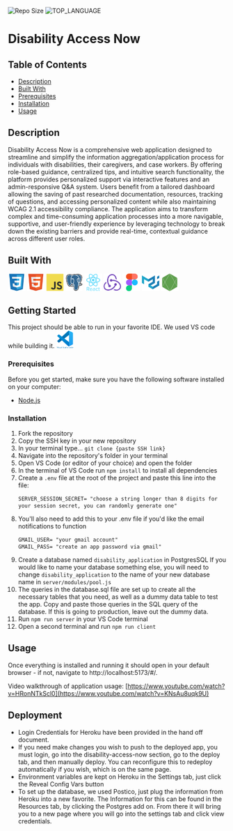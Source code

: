 ![Repo Size](https://img.shields.io/github/languages/code-size/TheAnimalConnection/star-pet.svg?style=for-the-badge) ![TOP_LANGUAGE](https://img.shields.io/github/languages/top/TheAnimalConnection/star-pet.svg?style=for-the-badge)

# Disability Access Now

## Table of Contents

- [Description](#description)
- [Built With](#built-with)
- [Prerequisites](#prerequisites)
- [Installation](#installation)
- [Usage](#usage)
    

## Description

Disability Access Now is a comprehensive web application designed to streamline and simplify the information aggregation/application process for individuals with disabilities, their caregivers, and case workers. By offering role-based guidance, centralized tips, and intuitive search functionality, the platform provides personalized support via interactive features and an admin-responsive Q&A system. Users benefit from a tailored dashboard allowing the saving of past researched documentation, resources, tracking of questions, and accessing personalized content while also maintaining WCAG 2.1 accessibility compliance. The application aims to transform complex and time-consuming application processes into a more navigable, supportive, and user-friendly experience by leveraging technology to break down the existing barriers and provide real-time, contextual guidance across different user roles. 

## Built With

<a href="https://www.w3schools.com/w3css/defaulT.asp"><img src="https://raw.githubusercontent.com/devicons/devicon/master/icons/css3/css3-original.svg" height="40px" width="40px" /></a>
<a href="https://www.w3schools.com/html/"><img src="https://raw.githubusercontent.com/devicons/devicon/master/icons/html5/html5-original.svg" height="40px" width="40px" /></a>
<a href="https://www.w3schools.com/js/default.asp"><img src="https://raw.githubusercontent.com/devicons/devicon/master/icons/javascript/javascript-original.svg" height="40px" width="40px" /></a>
<a href="https://www.postgresql.org/"><img src="https://raw.githubusercontent.com/devicons/devicon/master/icons/postgresql/postgresql-original.svg" height="40px" width="40px" /></a>
<a href="https://reactjs.org/"><img src="https://raw.githubusercontent.com/devicons/devicon/master/icons/react/react-original-wordmark.svg" height="40px" width="40px" /></a>
<a href="https://redux.js.org/"><img src="https://raw.githubusercontent.com/devicons/devicon/master/icons/redux/redux-original.svg" height="40px" width="40px" /></a>
<a href="https://www.figma.com/?fuid="><img src="https://github.com/devicons/devicon/blob/master/icons/figma/figma-original.svg" height="40px" width="40px" /></a>
<a href="https://material-ui.com/"><img src="https://raw.githubusercontent.com/devicons/devicon/master/icons/materialui/materialui-original.svg" height="40px" width="40px" /></a>
<a href="https://nodejs.org/en/"><img src="https://github.com/devicons/devicon/blob/master/icons/nodejs/nodejs-plain.svg" height="40px" width="40px" /></a>
## Getting Started

This project should be able to run in your favorite IDE. We used VS code while building it. 
<a href="https://code.visualstudio.com/"><img src="https://github.com/devicons/devicon/blob/master/icons/vscode/vscode-original-wordmark.svg" height="40px" width="40px" /></a>

### Prerequisites
Before you get started, make sure you have the following software installed on your computer:

- [Node.js](https://nodejs.org/en/)

### Installation

1. Fork the repository
2. Copy the SSH key in your new repository
3. In your terminal type...  `git clone {paste SSH link}`
4. Navigate into the repository's folder in your terminal
5. Open VS Code (or editor of your choice) and open the folder
6. In the terminal of VS Code run `npm install` to install all dependencies
7. Create a `.env` file at the root of the project and paste this line into the file:
    ```
   SERVER_SESSION_SECRET= "choose a string longer than 8 digits for your session secret, you can randomly generate one"
    ```
9. You'll also need to add this to your .env file if you'd like the email notifications to function
    ```
    GMAIL_USER= "your gmail account"
    GMAIL_PASS= "create an app password via gmail"
    ```
10. Create a database named `disability_application` in PostgresSQL
If you would like to name your database something else, you will need to change `disability_application` to the name of your new database name in `server/modules/pool.js`
11. The queries in the database.sql file are set up to create all the necessary tables that you need, as well as a dummy data table to test the app. Copy and paste those queries in the SQL query of the database. If this is going to production, leave out the dummy data.
12. Run `npm run server` in your VS Code terminal
13. Open a second terminal and run `npm run client`

## Usage

Once everything is installed and running it should open in your default browser - if not, navigate to http://localhost:5173/#/.

Video walkthrough of application usage: [https://www.youtube.com/watch?v=HRonNTkScl0](https://www.youtube.com/watch?v=KNsAu8uqk9U)

## Deployment
- Login Credentials for Heroku have been provided in the hand off document.
- If you need make changes you wish to push to the deployed app, you must login, go into the disability-access-now section, go to the deploy tab, and then manually deploy. You can reconfigure this to redeploy automatically if you wish, which is on the same page.
- Environment variables are kept on Heroku in the Settings tab, just click the Reveal Config Vars button
- To set up the database, we used Postico, just plug the information from Heroku into a new favorite. The Information for this can be found in the Resources tab, by clicking the Postgres add on. From there it will bring you to a new page where you will go into the settings tab and click view credentials. 
